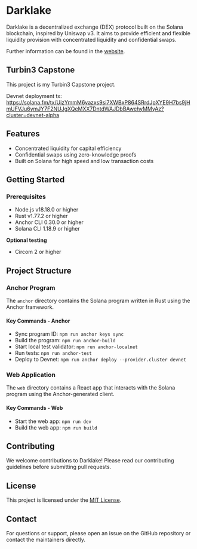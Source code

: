 # Darklake

Darklake is a decentralized exchange (DEX) protocol built on the Solana blockchain, inspired by Uniswap v3. It aims to provide efficient and flexible liquidity provision with concentrated liquidity and confidential swaps.

Further information can be found in the [website](https://darklake.fi).

## Turbin3 Capstone

This project is my Turbin3 Capstone project.

Devnet deployment tx: https://solana.fm/tx/UizYmmM6vazxs9si7XWBxP864SRrdJpXYE9H7bs9jHmUFVJu6ymJY7F2NUJgXQeMXX7DntdWAJDbBAwehyMMyAz?cluster=devnet-alpha

## Features

- Concentrated liquidity for capital efficiency
- Confidential swaps using zero-knowledge proofs
- Built on Solana for high speed and low transaction costs

## Getting Started

### Prerequisites

- Node.js v18.18.0 or higher
- Rust v1.77.2 or higher
- Anchor CLI 0.30.0 or higher
- Solana CLI 1.18.9 or higher

**Optional testing**
- Circom 2 or higher

## Project Structure

### Anchor Program

The `anchor` directory contains the Solana program written in Rust using the Anchor framework.

#### Key Commands - Anchor

- Sync program ID: `npm run anchor keys sync`
- Build the program: `npm run anchor-build`
- Start local test validator: `npm run anchor-localnet`
- Run tests: `npm run anchor-test`
- Deploy to Devnet: `npm run anchor deploy --provider.cluster devnet`

### Web Application

The `web` directory contains a React app that interacts with the Solana program using the Anchor-generated client.

#### Key Commands - Web

- Start the web app: `npm run dev`
- Build the web app: `npm run build`

## Contributing

We welcome contributions to Darklake! Please read our contributing guidelines before submitting pull requests.

## License

This project is licensed under the [MIT License](LICENSE).

## Contact

For questions or support, please open an issue on the GitHub repository or contact the maintainers directly.
